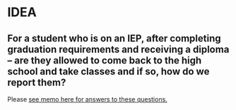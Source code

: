 # IDEA

## For a student who is on an IEP, after completing graduation requirements and receiving a diploma – are they allowed to come back to the high school and take classes and if so, how do we report them?  

Please [see memo here for answers to these questions.](/.attachments/Memo%20participate%20in%20graduation%20ceremony-991c6a1f-f0d1-41a5-97a0-cbbc942eb7e0.pdf) 